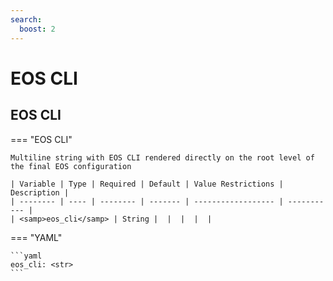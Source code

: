 ```yaml
---
search:
  boost: 2
---
```


# EOS CLI

## EOS CLI

=== "EOS CLI"

    Multiline string with EOS CLI rendered directly on the root level of the final EOS configuration

    | Variable | Type | Required | Default | Value Restrictions | Description |
    | -------- | ---- | -------- | ------- | ------------------ | ----------- |
    | <samp>eos_cli</samp> | String |  |  |  |  |

=== "YAML"

    ```yaml
    eos_cli: <str>
    ```
